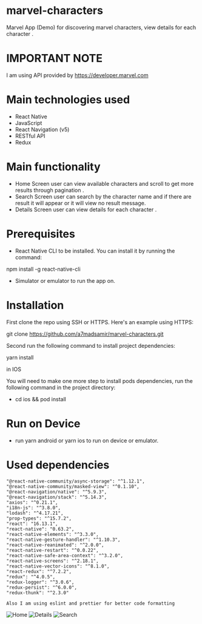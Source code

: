 # marvel-characters

Marvel App (Demo) for discovering marvel characters, view details for each character .

# IMPORTANT NOTE

I am using API provided by  https://developer.marvel.com

# Main technologies used

- React Native
- JavaScript
- React Navigation (v5)
- RESTful API
- Redux

# Main functionality

- Home Screen user can view available characters and scroll to get more results through pagination .
- Search Screen user can search by the character name and if there are result it will appear or it will view no result message.
- Details Screen user can view details for each character .

# Prerequisites

- React Native CLI to be installed. You can install it by running the command:

npm install -g react-native-cli

- Simulator or emulator to run the app on.

# Installation

First clone the repo using SSH or HTTPS. Here's an example using HTTPS:

git clone https://github.com/a7madsamir/marvel-characters.git

Second run the following command to install project dependencies:

yarn install

in IOS

You will need to make one more step to install pods dependencies, run the following command in the project directory:

- cd ios && pod install

# Run on Device

- run yarn android or yarn ios to run on device or emulator.


# Used dependencies

    "@react-native-community/async-storage": "^1.12.1",
    "@react-native-community/masked-view": "^0.1.10",
    "@react-navigation/native": "^5.9.3",
    "@react-navigation/stack": "^5.14.3",
    "axios": "^0.21.1",
    "i18n-js": "^3.8.0",
    "lodash": "^4.17.21",
    "prop-types": "^15.7.2",
    "react": "16.13.1",
    "react-native": "0.63.2",
    "react-native-elements": "^3.3.0",
    "react-native-gesture-handler": "^1.10.3",
    "react-native-reanimated": "^2.0.0",
    "react-native-restart": "^0.0.22",
    "react-native-safe-area-context": "^3.2.0",
    "react-native-screens": "^2.18.1",
    "react-native-vector-icons": "^8.1.0",
    "react-redux": "^7.2.2",
    "redux": "^4.0.5",
    "redux-logger": "^3.0.6",
    "redux-persist": "^6.0.0",
    "redux-thunk": "^2.3.0"

    Also I am using eslint and prettier for better code formatting

![Home](https://i.ibb.co/D40XnJN/Simulator-Screen-Shot-i-Phone-11-2021-03-14-at-18-30-19.png)
![Details](https://i.ibb.co/8rvXLDN/Simulator-Screen-Shot-i-Phone-11-2021-03-14-at-18-30-40.png)
![Search](https://i.ibb.co/Ryw1CSQ/Simulator-Screen-Shot-i-Phone-11-2021-03-14-at-18-30-52.png)




